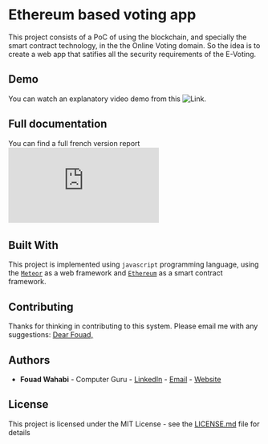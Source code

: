 # Ethereum based voting app

This project consists of a PoC of using the blockchain, and specially the smart contract technology, in the the Online Voting domain. So the idea is to create a web app that satifies all the security requirements of the E-Voting.

## Demo

You can watch an explanatory video demo from this ![Link](https://drive.google.com/file/d/0Bw24TG9N5ToiWUdhdE5oQlpXOXM/view).

## Full documentation

You can find a full french version report ![here](https://github.com/FouadWahabi/publicvotes_ethereum/blob/master/report_publicvotes.pdf)

## Built With

This project is implemented using `javascript` programming language, using the [`Meteor`](https://www.meteor.com/) as a web framework and [`Ethereum`](https://ethereum.org/) as a smart contract framework.

## Contributing

Thanks for thinking in contributing to this system. Please email me with any suggestions: [Dear Fouad,](mailto:fouad.wahabi@gmail.com)


## Authors

* **Fouad Wahabi** - Computer Guru  - [LinkedIn](https://www.linkedin.com/in/wfouad) - [Email](mailto:fouad.wahabi@gmail.com) - [Website](wfouad.com)


## License

This project is licensed under the MIT License - see the [LICENSE.md](LICENSE.md) file for details

